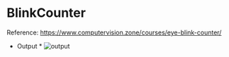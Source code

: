# BlinkCounter
Reference: https://www.computervision.zone/courses/eye-blink-counter/


* Output *
![output](https://user-images.githubusercontent.com/86844420/208264788-46c0f29f-399f-4cb4-9b87-1a3de3a7eef6.gif)
